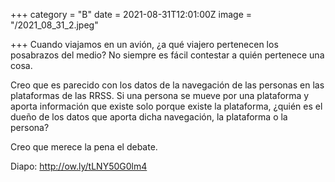 +++
category = "B"
date = 2021-08-31T12:01:00Z
image = "/2021_08_31_2.jpeg"

+++
Cuando viajamos en un avión, ¿a qué viajero pertenecen los posabrazos del medio? No siempre es fácil contestar a quién pertenece una cosa.   
  
Creo que es parecido con los datos de la navegación de las personas en las plataformas de las RRSS. Si una persona se mueve por una plataforma y aporta información que existe solo porque existe la plataforma, ¿quién es el dueño de los datos que aporta dicha navegación, la plataforma o la persona?  
  
Creo que merece la pena el debate.  
  
Diapo: http://ow.ly/tLNY50G0lm4